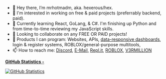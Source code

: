 - 👋 Hey there, I’m mrhotmadm, aka. hexerous/hex.
- 👀 I'm interested in working on free & paid projects (preferrably backend, paid).
- 🧠 Currently learning React, GoLang, & C#. I'm finishing up Python and from time-to-time reviewing my JavaScript skills.
- 💞️ Looking to collaborate on any FREE OR PAID projects!
- 📝 Products I can program: Websites, APIs, [data-responsive dashboards](https://cdn.upload.systems/uploads/KkVfED4Y.mp4), login & register systems, ROBLOX/general-purpose multitools,
- 📫 How to reach me: [Discord](https://discord.com/users/727282789551964302), [E-Mail](mailto:mrblackcto@outlook.com), [Repl.it](https://replit.com/@hexerous), [ROBLOX](https://www.roblox.com/users/2314460683/profile), [V3RMILLION](https://v3rmillion.net/member.php?action=profile&uid=1758248)

<ins>**GitHub Statistics -**</ins>

[![GitHub Statistics](https://github-readme-stats.vercel.app/api?username=mrhotmadm&show_icons=true&hide_border=false&count_private=true&include_all_commits=true&theme=kacho_ga)](https://github.com/mrhotmadm/mrhotmadm)
